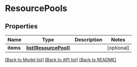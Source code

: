 # ResourcePools

## Properties
Name | Type | Description | Notes
------------ | ------------- | ------------- | -------------
**items** | [**list[ResourcePool]**](ResourcePool.md) |  | [optional] 

[[Back to Model list]](../README.md#documentation-for-models) [[Back to API list]](../README.md#documentation-for-api-endpoints) [[Back to README]](../README.md)


